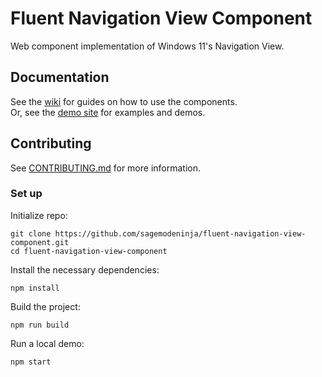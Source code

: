# Fluent Navigation View Component

Web component implementation of Windows 11's Navigation View.

## Documentation

See the [wiki](https://github.com/sagemodeninja/fluent-navigation-view-component/wiki) for guides on how to use the components.\
Or, see the [demo site](https://dev.garyantier.com/fluent/navigation) for examples and demos.

<!-- TODO: Add wiki/documentation. -->

## Contributing

See [CONTRIBUTING.md](CONTRIBUTING.md) for more information.

### Set up

Initialize repo:
```cli
git clone https://github.com/sagemodeninja/fluent-navigation-view-component.git
cd fluent-navigation-view-component
```

Install the necessary dependencies: 
```
npm install
```

Build the project:
```
npm run build
```

Run a local demo:
```
npm start
```